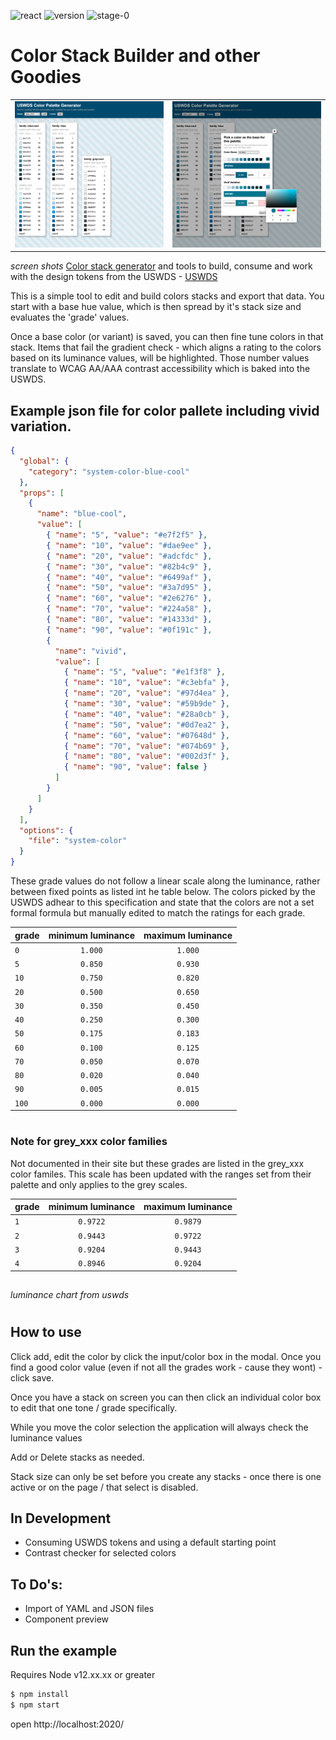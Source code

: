![react](https://img.shields.io/badge/react-16.13.1-green.svg?style=flat-square)
![version](https://img.shields.io/badge/version-0.00.2-51b1c5.svg?style=flat-square)
![stage-0](https://img.shields.io/badge/ECMAScript-6-c55197.svg?style=flat-square)

# Color Stack Builder and other Goodies

<table><tr>
<td><img src='./splash.png' width=400></td>
<td><img src='./splash2.png' width=400></td>
</tr></table>

_screen shots_
[Color stack generator](http://uswds-stacks.surge.sh/) and tools to build, consume and work with the design tokens from the USWDS - [USWDS](https://designsystem.digital.gov/design-tokens/color/overview/)

This is a simple tool to edit and build colors stacks and export that data. You start with a base hue value, which is then spread by it's stack size and evaluates the 'grade' values.

Once a base color (or variant) is saved, you can then fine tune colors in that stack. Items that fail the gradient check - which aligns a rating to the colors based on its luminance values, will be highlighted. Those number values translate to WCAG AA/AAA contrast accessibility which is baked into the USWDS.

## Example json file for color pallete including vivid variation.

```json
{
  "global": {
    "category": "system-color-blue-cool"
  },
  "props": [
    {
      "name": "blue-cool",
      "value": [
        { "name": "5", "value": "#e7f2f5" },
        { "name": "10", "value": "#dae9ee" },
        { "name": "20", "value": "#adcfdc" },
        { "name": "30", "value": "#82b4c9" },
        { "name": "40", "value": "#6499af" },
        { "name": "50", "value": "#3a7d95" },
        { "name": "60", "value": "#2e6276" },
        { "name": "70", "value": "#224a58" },
        { "name": "80", "value": "#14333d" },
        { "name": "90", "value": "#0f191c" },
        {
          "name": "vivid",
          "value": [
            { "name": "5", "value": "#e1f3f8" },
            { "name": "10", "value": "#c3ebfa" },
            { "name": "20", "value": "#97d4ea" },
            { "name": "30", "value": "#59b9de" },
            { "name": "40", "value": "#28a0cb" },
            { "name": "50", "value": "#0d7ea2" },
            { "name": "60", "value": "#07648d" },
            { "name": "70", "value": "#074b69" },
            { "name": "80", "value": "#002d3f" },
            { "name": "90", "value": false }
          ]
        }
      ]
    }
  ],
  "options": {
    "file": "system-color"
  }
}
```

These grade values do not follow a linear scale along the luminance, rather between fixed points as listed int he table below. The colors picked by the USWDS adhear to this specification and state that the colors are not a set formal formula but manually edited to match the ratings for each grade.

| grade | minimum luminance | maximum luminance |
| ----- | :---------------: | :---------------: |
| `0`   |      `1.000`      |      `1.000`      |
| `5`   |      `0.850`      |      `0.930`      |
| `10`  |      `0.750`      |      `0.820`      |
| `20`  |      `0.500`      |      `0.650`      |
| `30`  |      `0.350`      |      `0.450`      |
| `40`  |      `0.250`      |      `0.300`      |
| `50`  |      `0.175`      |      `0.183`      |
| `60`  |      `0.100`      |      `0.125`      |
| `70`  |      `0.050`      |      `0.070`      |
| `80`  |      `0.020`      |      `0.040`      |
| `90`  |      `0.005`      |      `0.015`      |
| `100` |      `0.000`      |      `0.000`      |

#

### Note for grey_xxx color families

Not documented in their site but these grades are listed in the grey_xxx color familes. This scale has been updated with the ranges set from their palette and only applies to the grey scales.

| grade | minimum luminance | maximum luminance |
| ----- | :---------------: | :---------------: |
| `1`   |     `0.9722`      |     `0.9879`      |
| `2`   |     `0.9443`      |     `0.9722`      |
| `3`   |     `0.9204`      |     `0.9443`      |
| `4`   |     `0.8946`      |     `0.9204`      |

##

_luminance chart from uswds_

#

## How to use

Click add, edit the color by click the input/color box in the modal. Once you find a good color value (even if not all the grades work - cause they wont) - click save.

Once you have a stack on screen you can then click an individual color box to edit that one tone / grade specifically.

While you move the color selection the application will always check the luminance values

Add or Delete stacks as needed.

Stack size can only be set before you create any stacks - once there is one active or on the page / that select is disabled.

## In Development

- Consuming USWDS tokens and using a default starting point
- Contrast checker for selected colors

## To Do's:

- Import of YAML and JSON files
- Component preview

## Run the example

Requires Node v12.xx.xx or greater

```bash
$ npm install
$ npm start
```

open http://localhost:2020/

